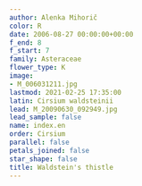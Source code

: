 ```yaml
---
author: Alenka Mihorič
color: R
date: 2006-08-27 00:00:00+00:00
f_end: 8
f_start: 7
family: Asteraceae
flower_type: K
image:
- M_006031211.jpg
lastmod: 2021-02-25 17:35:00
latin: Cirsium waldsteinii
lead: M_20090630_092949.jpg
lead_sample: false
name: index.en
order: Cirsium
parallel: false
petals_joined: false
star_shape: false
title: Waldstein's thistle
---
```

